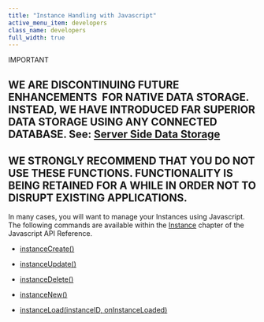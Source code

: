 ```yaml
---
title: "Instance Handling with Javascript"
active_menu_item: developers
class_name: developers
full_width: true
---
```



IMPORTANT

## WE ARE DISCONTINUING FUTURE ENHANCEMENTS  FOR NATIVE DATA STORAGE. INSTEAD, WE HAVE INTRODUCED FAR SUPERIOR DATA STORAGE USING ANY CONNECTED DATABASE. See: [Server Side Data Storage](../../../../../data-storage/server-side-data-storage/index.htm)

## WE STRONGLY RECOMMEND THAT YOU DO NOT USE THESE FUNCTIONS. FUNCTIONALITY IS BEING RETAINED FOR A WHILE IN ORDER NOT TO DISRUPT EXISTING APPLICATIONS.

In many cases, you will want to manage your Instances using Javascript. The following commands are available within the [Instance](../../../../../scripting-apis/client-api/instance-data-functions/index.htm) chapter of the Javascript API Reference.

 - [instanceCreate()](../../../../../scripting-apis/client-api/instance-data-functions/instancecreate.htm)

 - [instanceUpdate()](../../../../../scripting-apis/client-api/instance-data-functions/instancesave.htm)

 - [instanceDelete()](../../../../../scripting-apis/client-api/instance-data-functions/instancedelete.htm)

 - [instanceNew()](../../../../../scripting-apis/client-api/instance-data-functions/instancenew.htm)

 - [instanceLoad(instanceID, onInstanceLoaded)](../../../../../scripting-apis/client-api/instance-data-functions/instanceload.htm)

